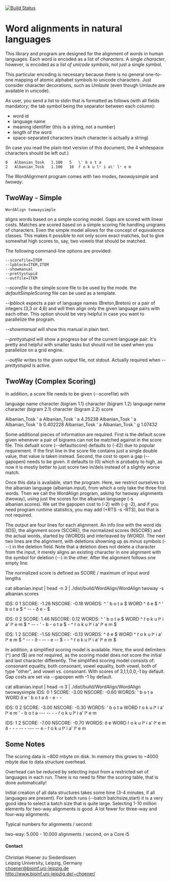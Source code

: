 [![Build Status](https://travis-ci.org/choener/WordAlignment.svg?branch=master)](https://travis-ci.org/choener/WordAlignment)

# Word alignments in natural languages

This library and program are designed for the alignment of *words* in human
languages. Each word is encoded as a list of *characters*. A single
*character*, however, is encoded as a *list of unicode symbols*, not just a
single symbol.

This particular encoding is necessary because there is no general one-to-one
mapping of atomic alphabet symbols to unicode characters. Just consider
character decorations, such as *Umlaute* (even though Umlaute are available in
unicode).

As user, you send a list to stdin that is formatted as follows (with all fields
mandatory; the tab symbol being the separator between each column):

* word id
* language name
* meaning identifier (this is a string, not a number)
* length of the word
* space-separated characters (each character is actually a string)

(In case you read the plain-text version of this document, the 4 whitespace
characters should be left out.)

    0	Albanian_Tosk	1.100	5	\' b o t ə
    2	Albanian_Tosk	1.100	10	r̃ o k u lʸ i a\' lʸ e m



The WordAlignment program comes with two modes, *twowaysimple* and *twoway*.

## TwoWay - Simple

    WordAlign twowaysimple

aligns words based on a simple scoring model. Gaps are scored with linear
costs. Matches are scored based on a simple scoring file handling unigrams of
characters. Even the simple model allows for the concept of equivalence
classes. This makes it possible to not only score exact matches, but to give
somewhat high scores to, say, two vowels that should be matched.

The following command-line options are provided:

    --scorefile=ITEM
    --lpblock=ITEM,ITEM
    --showmanual
    --prettystupid
    --outfile=ITEM

*--scorefile* is the simple score file to be used by the mode. the
*defaultSimpleScoring* file can be used as a template.

*--lpblock* expects a pair of language names (Breton,Breton) or a pair of
integers (3,3 or 4,6) and will then align only the given language pairs with
each other. This option should be very helpful in case you want to parallelize
the program.

*--showmanual* will show this manual in plain text.

*--prettystupid* will show a progress bar of the current language pair. It's
pretty and helpful with smaller tasks but should not be used when you
parallelize on a grid engine.

*--outfile* writes to the given output file, not stdout. Actually required when
*--prettystupid* is active.



## TwoWay (Complex Scoring)

In addition, a score file needs to be given (--scorefile) with

language name
character (bigram 1.1)
character (bigram 1.2)
language name
character (bigram 2.1)
character (bigram 2.2)
score

Albanian_Tosk \' a Albanian_Tosk \' a 4.25238
Albanian_Tosk \' a Albanian_Tosk \' b 0.402228
Albanian_Tosk \' a Albanian_Tosk \' g 1.07432


Some additional pieces of information are required. First is the default score
given whenever a pair of bigrams can not be matched against in the score file.
This defualt score (--defaultscore) defaults to (-42) due to popular
requirement. If the first line in the score file contains just a single double
value, that value is taken instead. Second, the cost to open a gap (--gapopen)
needs to be given. It defaults to (0) which is probably to high, as now it is
mostly better to just score two in/dels instead of a slightly worse match.

Once this data is available, start the program. Here, we restrict ourselves to
the albanian language (albanian.input), from which a only take the three first
words. Then we call the WordAlign program, asking for twoway alignments
(twoway), using just the scores for the albanian language (-s albanian.scores).
We set the gapopen cost to (-2) with (-g -2), and if you need program runtime
statistics, you may add (+RTS -s -RTS), but that is not required.

The output are four lines for each alignment. An info line with the word ids
(IDS), the alignment score (SCORE), the normalized scores (NSCORE) and the
actual words, started by (WORDS) and interleaved by (WORD). The next two lines
are the alignment, with deletions showning up as minus symbols (---) in the
deletion field. Note that a deletion does not delete a character from the
input, it merely aligns an existing character in one alignment with the symbol
for deletion (--) in the other.  After the alignment follows one empty line.

The normalized score is defined as SCORE / maximum of input word lengths

cat albanian.input | head -n 3 | ./dist/build/WordAlign/WordAlign twoway -s albanian.scores

IDS: 0 1 SCORE: -1.28 NSCORE: -0.18    WORDS: ^ \' b o t ə $   WORD   ^ ð e $
 ^ \' b o t ə $
 ^ -- - ð e - $

IDS: 0 2 SCORE: 1.46 NSCORE: 0.12    WORDS: ^ \' b o t ə $   WORD   ^ r̃ o k u lʸ i a\' lʸ e m $
 ^ -- - \' -  b -   o  t ə $ -
 ^ r̃ o  k u lʸ i a\' lʸ e m $

IDS: 1 2 SCORE: -1.56 NSCORE: -0.13    WORDS: ^ ð e $   WORD   ^ r̃ o k u lʸ i a\' lʸ e m $
 ^ -- - ð - -- -   e -- $ - -
 ^ r̃ o k u lʸ i a\' lʸ e m $



In addition, a simplified scoring model is available. Here, the word delimiters
(^) and ($) are not required, as the scoring model does not score the initial
and last character differently. The simplified scoring model consists of:
consonant equality, both consonant, vowel equality, both vowel, both of type
"other", and vowel vs. consonant. With scores of 3,1,1,0,0,-1 by default. Gap
costs are set via --gapopen with -1 by default.

 cat albanian.input | head -n 3 | ./dist/build/WordAlign/WordAlign twowaysimple
IDS: 0 1 SCORE: -3.00 NSCORE: -0.60    WORDS: \' b o t ə   WORD   ð e
 \' b o t ə
  ð - e - -

IDS: 0 2 SCORE: -3.00 NSCORE: -0.30    WORDS: \' b o t ə   WORD   r̃ o k u lʸ i a\' lʸ e m
 \' - b o  t ə --- -- - -
 r̃ o k u lʸ i a\' lʸ e m

IDS: 1 2 SCORE: -7.00 NSCORE: -0.70    WORDS: ð e   WORD   r̃ o k u lʸ i a\' lʸ e m
  ð - - - -- - --- -- e -
 r̃ o k u lʸ i a\' lʸ e m







## Some Notes

The scoring data is ~800 mbyte on disk. In memory this grows to ~4000 mbyte due
to data structure overhead.

Overhead can be reduced by selecting input from a restricted set of languages
in each run. There is no need to filter the scoring table, that is done
automatically!

Initial creation of all data structures takes some time (3-4 minutes, if all
languages are present). For batch runs (--batch batchsize,start) it is a very
good idea to select a batch size that is quite large. Selecting 1-10 million
elements for two-way alignments is good. A lot fewer for three-way and four-way
alignments.

Typical numbers for alignments / second:

two-way: 5.000 - 10.000 alignments / second, on a Core i5



#### Contact

Christian Hoener zu Siederdissen  
Leipzig University, Leipzig, Germany  
choener@bioinf.uni-leipzig.de  
http://www.bioinf.uni-leipzig.de/~choener/  

